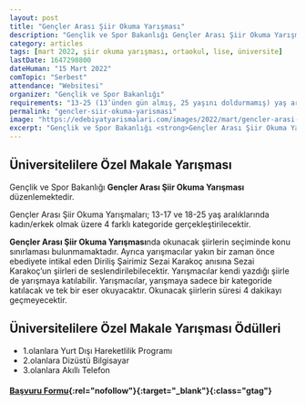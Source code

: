 ```yaml
---
layout: post
title: "Gençler Arası Şiir Okuma Yarışması"
description: "Gençlik ve Spor Bakanlığı Gençler Arası Şiir Okuma Yarışması düzenlemektedir."
category: articles
tags: [mart 2022, şiir okuma yarışması, ortaokul, lise, üniversite]
lastDate: 1647298800
dateHuman: "15 Mart 2022"
comTopic: "Serbest"
attendance: "Websitesi"
organizer: "Gençlik ve Spor Bakanlığı"
requirements: "13-25 (13’ünden gün almış, 25 yaşını doldurmamış) yaş aralığındaki tüm gençler başvurabilirler"
permalink: "gencler-siir-okuma-yarismasi"
image: "https://edebiyatyarismalari.com/images/2022/mart/gencler-arasi-siir-okuma-yarismasi.jpg"
excerpt: "Gençlik ve Spor Bakanlığı <strong>Gençler Arası Şiir Okuma Yarışması</strong> düzenlemektedir."
---
```


## Üniversitelilere Özel Makale Yarışması
Gençlik ve Spor Bakanlığı **Gençler Arası Şiir Okuma Yarışması** düzenlemektedir.  

Gençler Arası Şiir Okuma Yarışmaları; 13-17 ve 18-25 yaş aralıklarında kadın/erkek olmak üzere 4 farklı kategoride gerçekleştirilecektir.

**Gençler Arası Şiir Okuma Yarışması**nda okunacak şiirlerin seçiminde konu sınırlaması bulunmamaktadır. Ayrıca yarışmacılar yakın bir zaman önce ebediyete intikal eden Diriliş Şairimiz Sezai Karakoç anısına Sezai Karakoç’un şiirleri de seslendirilebilecektir.
Yarışmacılar kendi yazdığı şiirle de yarışmaya katılabilir.
Yarışmacılar, yarışmaya sadece bir kategoride katılacak ve tek bir eser okuyacaktır.
Okunacak şiirlerin süresi 4 dakikayı geçmeyecektir.

## Üniversitelilere Özel Makale Yarışması Ödülleri
- 1.olanlara Yurt Dışı Hareketlilik Programı
- 2.olanlara Dizüstü Bilgisayar
- 3.olanlara Akıllı Telefon

#### [Başvuru Formu](https://e-genc.gsb.gov.tr/EGenc/Basvuru/SiirYarismasi#step-1){:rel="nofollow"}{:target="_blank"}{:class="gtag"}